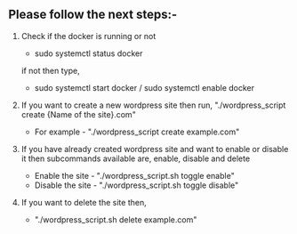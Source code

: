 ## Please follow the next steps:-

1. Check if the docker is running or not

   - sudo systemctl status docker

   if not then type,

   - sudo systemctl start docker / sudo systemctl enable docker

2. If you want to create a new wordpress site then run, "./wordpress_script create {Name of the site}.com"

   - For example - "./wordpress_script create example.com"

3. If you have already created wordpress site and want to enable or disable it then subcommands available are, enable, disable and delete

   - Enable the site - "./wordpress_script.sh toggle enable"
   - Disable the site - "./wordpress_script.sh toggle disable"

4. If you want to delete the site then,
   - "./wordpress_script.sh delete example.com"

